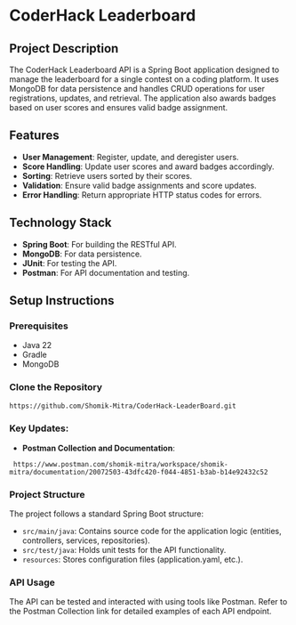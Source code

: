 # CoderHack Leaderboard

## Project Description

The CoderHack Leaderboard API is a Spring Boot application designed to manage the leaderboard for a single contest on a coding platform. It uses MongoDB for data persistence and handles CRUD operations for user registrations, updates, and retrieval. The application also awards badges based on user scores and ensures valid badge assignment.

## Features

- **User Management**: Register, update, and deregister users.
- **Score Handling**: Update user scores and award badges accordingly.
- **Sorting**: Retrieve users sorted by their scores.
- **Validation**: Ensure valid badge assignments and score updates.
- **Error Handling**: Return appropriate HTTP status codes for errors.

## Technology Stack

- **Spring Boot**: For building the RESTful API.
- **MongoDB**: For data persistence.
- **JUnit**: For testing the API.
- **Postman**: For API documentation and testing.

## Setup Instructions

### Prerequisites

- Java 22
- Gradle
- MongoDB

### Clone the Repository

```bash
https://github.com/Shomik-Mitra/CoderHack-LeaderBoard.git
```

### Key Updates:

- **Postman Collection and Documentation**:
```
 https://www.postman.com/shomik-mitra/workspace/shomik-mitra/documentation/20072503-43dfc420-f044-4851-b3ab-b14e92432c52

```
###  Project Structure

The project follows a standard Spring Boot structure:

- `src/main/java`: Contains source code for the application logic (entities, controllers, services, repositories).
- `src/test/java`: Holds unit tests for the API functionality.
- `resources`: Stores configuration files (application.yaml, etc.).

### API Usage

The API can be tested and interacted with using tools like Postman. Refer to the Postman Collection link for detailed examples of each API endpoint.

